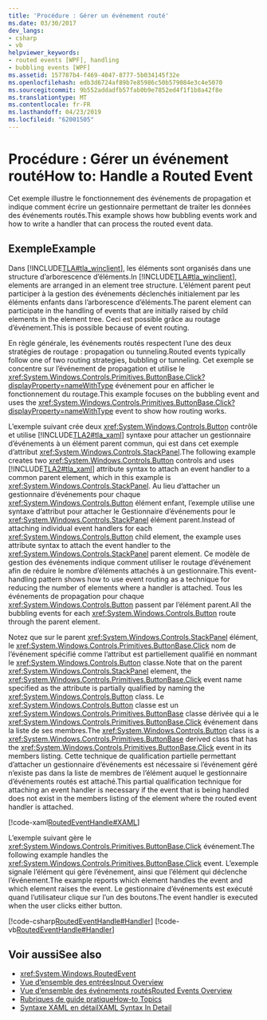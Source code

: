 ```yaml
---
title: 'Procédure : Gérer un événement routé'
ms.date: 03/30/2017
dev_langs:
- csharp
- vb
helpviewer_keywords:
- routed events [WPF], handling
- bubbling events [WPF]
ms.assetid: 157787b4-f469-4047-8777-5b034145f32e
ms.openlocfilehash: edb3d6724af89b7e85986c50b579084e3c4e5070
ms.sourcegitcommit: 9b552addadfb57fab0b9e7852ed4f1f1b8a42f8e
ms.translationtype: MT
ms.contentlocale: fr-FR
ms.lasthandoff: 04/23/2019
ms.locfileid: "62001505"
---
```

# <a name="how-to-handle-a-routed-event"></a><span data-ttu-id="34666-102">Procédure : Gérer un événement routé</span><span class="sxs-lookup"><span data-stu-id="34666-102">How to: Handle a Routed Event</span></span>
<span data-ttu-id="34666-103">Cet exemple illustre le fonctionnement des événements de propagation et indique comment écrire un gestionnaire permettant de traiter les données des événements routés.</span><span class="sxs-lookup"><span data-stu-id="34666-103">This example shows how bubbling events work and how to write a handler that can process the routed event data.</span></span>  
  
## <a name="example"></a><span data-ttu-id="34666-104">Exemple</span><span class="sxs-lookup"><span data-stu-id="34666-104">Example</span></span>  
 <span data-ttu-id="34666-105">Dans [!INCLUDE[TLA#tla_winclient](../../../../includes/tlasharptla-winclient-md.md)], les éléments sont organisés dans une structure d’arborescence d’éléments.</span><span class="sxs-lookup"><span data-stu-id="34666-105">In [!INCLUDE[TLA#tla_winclient](../../../../includes/tlasharptla-winclient-md.md)], elements are arranged in an element tree structure.</span></span> <span data-ttu-id="34666-106">L’élément parent peut participer à la gestion des événements déclenchés initialement par les éléments enfants dans l’arborescence d’éléments.</span><span class="sxs-lookup"><span data-stu-id="34666-106">The parent element can participate in the handling of events that are initially raised by child elements in the element tree.</span></span> <span data-ttu-id="34666-107">Ceci est possible grâce au routage d’événement.</span><span class="sxs-lookup"><span data-stu-id="34666-107">This is possible because of event routing.</span></span>  
  
 <span data-ttu-id="34666-108">En règle générale, les événements routés respectent l’une des deux stratégies de routage : propagation ou tunneling.</span><span class="sxs-lookup"><span data-stu-id="34666-108">Routed events typically follow one of two routing strategies, bubbling or tunneling.</span></span> <span data-ttu-id="34666-109">Cet exemple se concentre sur l’événement de propagation et utilise le <xref:System.Windows.Controls.Primitives.ButtonBase.Click?displayProperty=nameWithType> événement pour en afficher le fonctionnement du routage.</span><span class="sxs-lookup"><span data-stu-id="34666-109">This example focuses on the bubbling event and uses the <xref:System.Windows.Controls.Primitives.ButtonBase.Click?displayProperty=nameWithType> event to show how routing works.</span></span>  
  
 <span data-ttu-id="34666-110">L’exemple suivant crée deux <xref:System.Windows.Controls.Button> contrôle et utilise [!INCLUDE[TLA2#tla_xaml](../../../../includes/tla2sharptla-xaml-md.md)] syntaxe pour attacher un gestionnaire d’événements à un élément parent commun, qui est dans cet exemple d’attribut <xref:System.Windows.Controls.StackPanel>.</span><span class="sxs-lookup"><span data-stu-id="34666-110">The following example creates two <xref:System.Windows.Controls.Button> controls and uses [!INCLUDE[TLA2#tla_xaml](../../../../includes/tla2sharptla-xaml-md.md)] attribute syntax to attach an event handler to a common parent element, which in this example is <xref:System.Windows.Controls.StackPanel>.</span></span> <span data-ttu-id="34666-111">Au lieu d’attacher un gestionnaire d’événements pour chaque <xref:System.Windows.Controls.Button> élément enfant, l’exemple utilise une syntaxe d’attribut pour attacher le Gestionnaire d’événements pour le <xref:System.Windows.Controls.StackPanel> élément parent.</span><span class="sxs-lookup"><span data-stu-id="34666-111">Instead of attaching individual event handlers for each <xref:System.Windows.Controls.Button> child element, the example uses attribute syntax to attach the event handler to the <xref:System.Windows.Controls.StackPanel> parent element.</span></span> <span data-ttu-id="34666-112">Ce modèle de gestion des événements indique comment utiliser le routage d’événement afin de réduire le nombre d’éléments attachés à un gestionnaire.</span><span class="sxs-lookup"><span data-stu-id="34666-112">This event-handling pattern shows how to use event routing as a technique for reducing the number of elements where a handler is attached.</span></span> <span data-ttu-id="34666-113">Tous les événements de propagation pour chaque <xref:System.Windows.Controls.Button> passent par l’élément parent.</span><span class="sxs-lookup"><span data-stu-id="34666-113">All the bubbling events for each <xref:System.Windows.Controls.Button> route through the parent element.</span></span>  
  
 <span data-ttu-id="34666-114">Notez que sur le parent <xref:System.Windows.Controls.StackPanel> élément, le <xref:System.Windows.Controls.Primitives.ButtonBase.Click> nom de l’événement spécifié comme l’attribut est partiellement qualifié en nommant le <xref:System.Windows.Controls.Button> classe.</span><span class="sxs-lookup"><span data-stu-id="34666-114">Note that on the parent <xref:System.Windows.Controls.StackPanel> element, the <xref:System.Windows.Controls.Primitives.ButtonBase.Click> event name specified as the attribute is partially qualified by naming the <xref:System.Windows.Controls.Button> class.</span></span> <span data-ttu-id="34666-115">Le <xref:System.Windows.Controls.Button> classe est un <xref:System.Windows.Controls.Primitives.ButtonBase> classe dérivée qui a le <xref:System.Windows.Controls.Primitives.ButtonBase.Click> événement dans la liste de ses membres.</span><span class="sxs-lookup"><span data-stu-id="34666-115">The <xref:System.Windows.Controls.Button> class is a <xref:System.Windows.Controls.Primitives.ButtonBase> derived class that has the <xref:System.Windows.Controls.Primitives.ButtonBase.Click> event in its members listing.</span></span> <span data-ttu-id="34666-116">Cette technique de qualification partielle permettant d’attacher un gestionnaire d’événements est nécessaire si l’événement géré n’existe pas dans la liste de membres de l’élément auquel le gestionnaire d’événements routés est attaché.</span><span class="sxs-lookup"><span data-stu-id="34666-116">This partial qualification technique for attaching an event handler is necessary if the event that is being handled does not exist in the members listing of the element where the routed event handler is attached.</span></span>  
  
 [!code-xaml[RoutedEventHandle#XAML](~/samples/snippets/csharp/VS_Snippets_Wpf/RoutedEventHandle/CSharp/default.xaml#xaml)]  
  
 <span data-ttu-id="34666-117">L’exemple suivant gère le <xref:System.Windows.Controls.Primitives.ButtonBase.Click> événement.</span><span class="sxs-lookup"><span data-stu-id="34666-117">The following example handles the <xref:System.Windows.Controls.Primitives.ButtonBase.Click> event.</span></span>  <span data-ttu-id="34666-118">L’exemple signale l’élément qui gère l’événement, ainsi que l’élément qui déclenche l’événement.</span><span class="sxs-lookup"><span data-stu-id="34666-118">The example reports which element handles the event and which element raises the event.</span></span> <span data-ttu-id="34666-119">Le gestionnaire d’événements est exécuté quand l’utilisateur clique sur l’un des boutons.</span><span class="sxs-lookup"><span data-stu-id="34666-119">The event handler is executed when the user clicks either button.</span></span>  
  
 [!code-csharp[RoutedEventHandle#Handler](~/samples/snippets/csharp/VS_Snippets_Wpf/RoutedEventHandle/CSharp/default.xaml.cs#handler)]
 [!code-vb[RoutedEventHandle#Handler](~/samples/snippets/visualbasic/VS_Snippets_Wpf/RoutedEventHandle/VisualBasic/MainWindow.xaml.vb#handler)]  
  
## <a name="see-also"></a><span data-ttu-id="34666-120">Voir aussi</span><span class="sxs-lookup"><span data-stu-id="34666-120">See also</span></span>

- <xref:System.Windows.RoutedEvent>
- [<span data-ttu-id="34666-121">Vue d’ensemble des entrées</span><span class="sxs-lookup"><span data-stu-id="34666-121">Input Overview</span></span>](input-overview.md)
- [<span data-ttu-id="34666-122">Vue d’ensemble des événements routés</span><span class="sxs-lookup"><span data-stu-id="34666-122">Routed Events Overview</span></span>](routed-events-overview.md)
- [<span data-ttu-id="34666-123">Rubriques de guide pratique</span><span class="sxs-lookup"><span data-stu-id="34666-123">How-to Topics</span></span>](events-how-to-topics.md)
- [<span data-ttu-id="34666-124">Syntaxe XAML en détail</span><span class="sxs-lookup"><span data-stu-id="34666-124">XAML Syntax In Detail</span></span>](xaml-syntax-in-detail.md)
